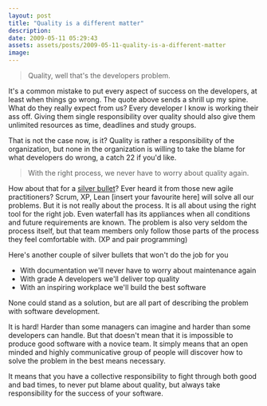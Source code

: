 ```yaml
---
layout: post
title: "Quality is a different matter"
description:
date: 2009-05-11 05:29:43
assets: assets/posts/2009-05-11-quality-is-a-different-matter
image: 
---
```


<blockquote>Quality, well that's the developers problem.</blockquote>
It's a common mistake to put every aspect of success on the developers, at least when things go wrong. The quote above sends a shrill up my spine. What do they really expect from us? Every developer I know is working their ass off. Giving them single responsibility over quality should also give them unlimited resources as time, deadlines and study groups.

That is not the case now, is it? Quality is rather a responsibility of the organization, but none in the organization is willing to take the blame for what developers do wrong, a catch 22 if you'd like.
<blockquote>With the right process, we never have to worry about quality again.</blockquote>
How about that for a <a href="http://en.wikipedia.org/wiki/No_Silver_Bullet">silver bullet</a>? Ever heard it from those new agile practitioners? Scrum, XP, Lean [insert your favourite here] will solve all our problems. But it is not really about the process. It is all about using the right tool for the right job. Even waterfall has its appliances when all conditions and future requirements are known. The problem is also very seldom the process itself, but that team members only follow those parts of the process they feel comfortable with. (XP and pair programming)

Here's another couple of silver bullets that won't do the job for you
<ul>
 <li>With documentation we'll never have to worry about maintenance again</li>
 <li>With grade A developers we'll deliver top quality</li>
 <li>With an inspiring workplace we'll build the best software</li>
</ul>
None could stand as a solution, but are all part of describing the problem with software development.

It is hard! Harder than some managers can imagine and harder than some developers can handle. But that doesn't mean that it is impossible to produce good software with a novice team. It simply means that an open minded and highly communicative group of people will discover how to solve the problem in the best means necessary.

It means that you have a collective responsibility to fight through both good and bad times, to never put blame about quality, but always take responsibility for the success of your software.
